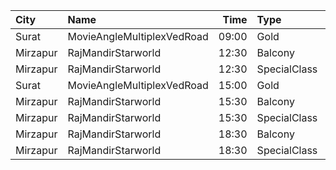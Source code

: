 | City     | Name                       |  Time | Type         | Price | Capacity | Booked |
| :------- | :------------------------- | ----: | :----------- | ----: | -------: | -----: |
| Surat    | MovieAngleMultiplexVedRoad | 09:00 | Gold         |   50₹ |      156 |      0 |
| Mirzapur | RajMandirStarworld         | 12:30 | Balcony      |   70₹ |      240 |     60 |
| Mirzapur | RajMandirStarworld         | 12:30 | SpecialClass |   50₹ |      480 |      0 |
| Surat    | MovieAngleMultiplexVedRoad | 15:00 | Gold         |   50₹ |      156 |      0 |
| Mirzapur | RajMandirStarworld         | 15:30 | Balcony      |   70₹ |      240 |     60 |
| Mirzapur | RajMandirStarworld         | 15:30 | SpecialClass |   50₹ |      480 |      0 |
| Mirzapur | RajMandirStarworld         | 18:30 | Balcony      |   70₹ |      240 |     60 |
| Mirzapur | RajMandirStarworld         | 18:30 | SpecialClass |   50₹ |      480 |      0 |